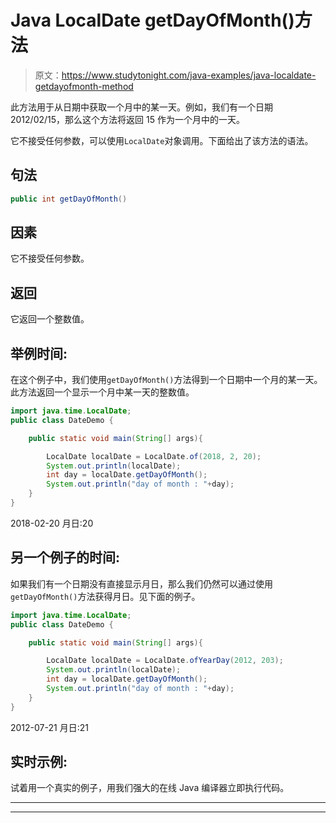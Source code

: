 # Java LocalDate getDayOfMonth()方法

> 原文：<https://www.studytonight.com/java-examples/java-localdate-getdayofmonth-method>

此方法用于从日期中获取一个月中的某一天。例如，我们有一个日期 2012/02/15，那么这个方法将返回 15 作为一个月中的一天。

它不接受任何参数，可以使用`LocalDate`对象调用。下面给出了该方法的语法。

## 句法

```java
public int getDayOfMonth()
```

## 因素

它不接受任何参数。

## 返回

它返回一个整数值。

## 举例时间:

在这个例子中，我们使用`getDayOfMonth()`方法得到一个日期中一个月的某一天。此方法返回一个显示一个月中某一天的整数值。

```java
import java.time.LocalDate;
public class DateDemo {

	public static void main(String[] args){  

		LocalDate localDate = LocalDate.of(2018, 2, 20);
		System.out.println(localDate);
		int day = localDate.getDayOfMonth();
		System.out.println("day of month : "+day);
	}
}
```

2018-02-20
月日:20

## 另一个例子的时间:

如果我们有一个日期没有直接显示月日，那么我们仍然可以通过使用`getDayOfMonth()`方法获得月日。见下面的例子。

```java
import java.time.LocalDate;
public class DateDemo {

	public static void main(String[] args){  

		LocalDate localDate = LocalDate.ofYearDay(2012, 203);
		System.out.println(localDate);
		int day = localDate.getDayOfMonth();
		System.out.println("day of month : "+day);
	}
}
```

2012-07-21
月日:21

## 实时示例:

试着用一个真实的例子，用我们强大的在线 Java 编译器立即执行代码。

* * *

* * *